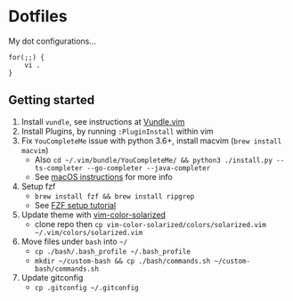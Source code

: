 # Dotfiles
My dot configurations...
```
for(;;) {
    vi .
}
```


## Getting started

1. Install `vundle`, see instructions at [Vundle.vim](https://github.com/VundleVim/Vundle.vim)
2. Install Plugins, by running `:PluginInstall` within vim
3. Fix `YouCompleteMe` issue with python 3.6+, install macvim (`brew install macvim`)
   - Also `cd ~/.vim/bundle/YouCompleteMe/ && python3 ./install.py --ts-completer --go-completer --java-completer`
   - See [macOS instructions](https://github.com/ycm-core/YouCompleteMe#macos) for more info
4. Setup fzf
   - `brew install fzf && brew install ripgrep`
   - See [FZF setup tutorial](https://dev.to/iggredible/how-to-search-faster-in-vim-with-fzf-vim-36ko)
4. Update theme with [vim-color-solarized](https://github.com/altercation/vim-colors-solarized)
   - clone repo then `cp vim-color-solarized/colors/solarized.vim ~/.vim/colors/solarized.vim`  
5. Move files under `bash` into `~/` 
   - `cp ./bash/.bash_profile ~/.bash_profile`
   - `mkdir ~/custom-bash && cp ./bash/commands.sh ~/custom-bash/commands.sh`
6. Update gitconfig 
   - `cp .gitconfig ~/.gitconfig`
